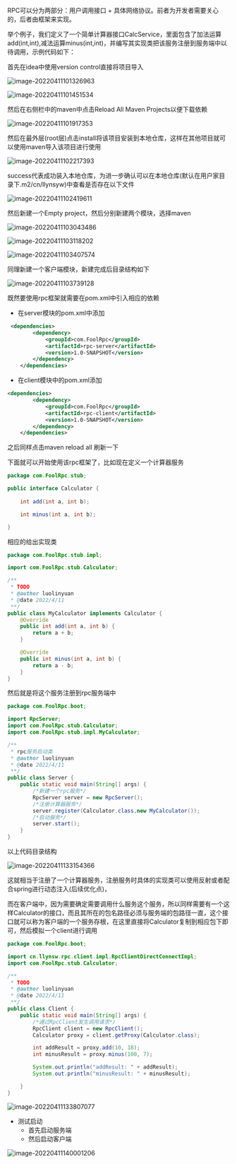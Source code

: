 RPC可以分为两部分：用户调用接口 + 具体网络协议。前者为开发者需要关心的，后者由框架来实现。

举个例子，我们定义了一个简单计算器接口CalcService，里面包含了加法运算add(int,int),减法运算minus(int,int)，并编写其实现类把该服务注册到服务端中以待调用，示例代码如下：

首先在idea中使用version control直接将项目导入

![image-20220411101326963](https://llynsyw.oss-cn-beijing.aliyuncs.com/img/image-20220411101326963.png)

![image-20220411101451534](https://llynsyw.oss-cn-beijing.aliyuncs.com/img/image-20220411101451534.png)

然后在右侧栏中的maven中点击Reload All Maven Projects以便下载依赖

![image-20220411101917353](https://llynsyw.oss-cn-beijing.aliyuncs.com/img/image-20220411101917353.png)

然后在最外层(root层)点击install将该项目安装到本地仓库，这样在其他项目就可以使用maven导入该项目进行使用

![image-20220411102217393](https://llynsyw.oss-cn-beijing.aliyuncs.com/img/image-20220411102217393.png)

success代表成功装入本地仓库，为进一步确认可以在本地仓库(默认在用户家目录下.m2/cn/llynsyw)中查看是否存在以下文件

![image-20220411102419611](https://llynsyw.oss-cn-beijing.aliyuncs.com/img/image-20220411102419611.png)

然后新建一个Empty project，然后分别新建两个模块，选择maven

![image-20220411103043486](https://llynsyw.oss-cn-beijing.aliyuncs.com/img/image-20220411103043486.png)

![image-20220411103118202](https://llynsyw.oss-cn-beijing.aliyuncs.com/img/image-20220411103118202.png)

![image-20220411103407574](https://llynsyw.oss-cn-beijing.aliyuncs.com/img/image-20220411103407574.png)

同理新建一个客户端模块，新建完成后目录结构如下

![image-20220411103739128](https://llynsyw.oss-cn-beijing.aliyuncs.com/img/image-20220411103739128.png)

既然要使用rpc框架就需要在pom.xml中引入相应的依赖

- 在server模块的pom.xml中添加

```xml
 <dependencies>
        <dependency>
            <groupId>com.FoolRpc</groupId>
            <artifactId>rpc-server</artifactId>
            <version>1.0-SNAPSHOT</version>
        </dependency>
    </dependencies>
```

- 在client模块中的pom.xml添加

```xml
<dependencies>
        <dependency>
            <groupId>com.FoolRpc</groupId>
            <artifactId>rpc-client</artifactId>
            <version>1.0-SNAPSHOT</version>
        </dependency>
    </dependencies>
```

之后同样点击maven reload all 刷新一下

下面就可以开始使用该rpc框架了，比如现在定义一个计算器服务

```java
package com.FoolRpc.stub;

public interface Calculator {
	
	int add(int a, int b);

	int minus(int a, int b);

}
```

相应的给出实现类

```java
package com.FoolRpc.stub.impl;

import com.FoolRpc.stub.Calculator;

/**
 * TODO
 * @author luolinyuan
 * @date 2022/4/11
 **/
public class MyCalculator implements Calculator {
	@Override
	public int add(int a, int b) {
		return a + b;
	}

	@Override
	public int minus(int a, int b) {
		return a - b;
	}
}
```

然后就是将这个服务注册到rpc服务端中

~~~java
package com.FoolRpc.boot;

import RpcServer;
import com.FoolRpc.stub.Calculator;
import com.FoolRpc.stub.impl.MyCalculator;

/**
 * rpc服务启动类
 * @author luolinyuan
 * @date 2022/4/11
 **/
public class Server {
	public static void main(String[] args) {
		/*新建一个rpc服务*/
		RpcServer server = new RpcServer();
		/*注册计算器服务*/
		server.register(Calculator.class,new MyCalculator());
		/*启动服务*/
		server.start();
	}
}
~~~

以上代码目录结构

![image-20220411133154366](https://llynsyw.oss-cn-beijing.aliyuncs.com/img/image-20220411133154366.png)

这就相当于注册了一个计算器服务，注册服务时具体的实现类可以使用反射或者配合spring进行动态注入(后续优化点)，

而在客户端中，因为需要确定需要调用什么服务这个服务，所以同样需要有一个这样Calculator的接口，而且其所在的包名路径必须与服务端的包路径一直，这个接口就可以称为客户端的一个服务存根，在这里直接将Calculator复制到相应包下即可，然后模拟一个client进行调用

```java
package com.FoolRpc.boot;

import cn.llynsw.rpc.client.impl.RpcClientDirectConnectImpl;
import com.FoolRpc.stub.Calculator;

/**
 * TODO
 * @author luolinyuan
 * @date 2022/4/11
 **/
public class Client {
	public static void main(String[] args) {
		/*通过RpcClient发生调用请求*/
		RpcClient client = new RpcClient();
		Calculator proxy = client.getProxy(Calculator.class);

		int addResult = proxy.add(10, 18);
		int minusResult = proxy.minus(100, 7);

		System.out.println("addResult: " + addResult);
		System.out.println("minusResult: " + minusResult);

	}
}
```

![image-20220411133807077](https://llynsyw.oss-cn-beijing.aliyuncs.com/img/image-20220411133807077.png)

- 测试启动
    - 首先启动服务端
    - 然后启动客户端

![image-20220411140001206](https://llynsyw.oss-cn-beijing.aliyuncs.com/img/image-20220411140001206.png)

